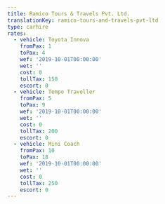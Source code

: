 ```yaml
---
title: Ramico Tours & Travels Pvt. Ltd.
translationKey: ramico-tours-and-travels-pvt-ltd
type: carhire
rates:
  - vehicle: Toyota Innova
    fromPax: 1
    toPax: 4
    wef: '2019-10-01T00:00:00'
    wet: ''
    cost: 0
    tollTax: 150
    escort: 0
  - vehicle: Tempo Traveller
    fromPax: 5
    toPax: 9
    wef: '2019-10-01T00:00:00'
    wet: ''
    cost: 0
    tollTax: 200
    escort: 0
  - vehicle: Mini Coach
    fromPax: 10
    toPax: 18
    wef: '2019-10-01T00:00:00'
    wet: ''
    cost: 0
    tollTax: 250
    escort: 0
---
```
















